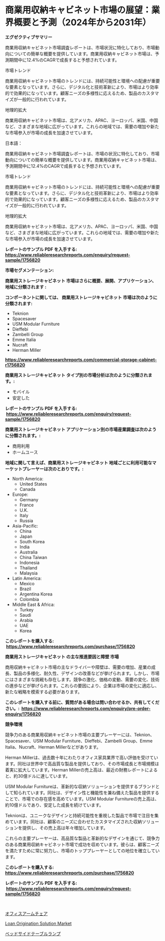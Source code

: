 <p><h1>商業用収納キャビネット市場の展望：業界概要と予測（2024年から2031年）</h1></p><p><strong>エグゼクティブサマリー</strong></p>
<p><p>商業用収納キャビネット市場調査レポートは、市場状況に特化しており、市場動向についての簡単な概要を提供しています。商業用収納キャビネット市場は、予測期間中に12.4%のCAGRで成長すると予想されています。</p><p>市場トレンド</p><p>商業用収納キャビネット市場のトレンドには、持続可能性と環境への配慮が重要な要素となっています。さらに、デジタル化と技術革新により、市場はより効率的で効果的になっています。顧客ニーズの多様性に応えるため、製品のカスタマイズが一般的に行われています。</p><p>地理的拡大</p><p>商業用収納キャビネット市場は、北アメリカ、APAC、ヨーロッパ、米国、中国など、さまざまな地域に広がっています。これらの地域では、需要の増加や新たな市場参入が市場の成長を加速させています。</p><p>日本語：</p><p>商業用収納キャビネット市場調査レポートは、市場の状況に特化しており、市場動向についての簡単な概要を提供しています。商業用収納キャビネット市場は、予測期間中に12.4%のCAGRで成長すると予想されています。</p><p>市場トレンド</p><p>商業用収納キャビネット市場のトレンドには、持続可能性と環境への配慮が重要な要素となっています。さらに、デジタル化と技術革新により、市場はより効率的で効果的になっています。顧客ニーズの多様性に応えるため、製品のカスタマイズが一般的に行われています。</p><p>地理的拡大</p><p>商業用収納キャビネット市場は、北アメリカ、APAC、ヨーロッパ、米国、中国など、さまざまな地域に広がっています。これらの地域では、需要の増加や新たな市場参入が市場の成長を加速させています。</p></p>
<p><strong>レポートのサンプル PDF を入手する: <a href="https://www.reliableresearchreports.com/enquiry/request-sample/1756820">https://www.reliableresearchreports.com/enquiry/request-sample/1756820</a></strong></p>
<p><strong>市場セグメンテーション:</strong></p>
<p><strong> 商業用ストレージキャビネット 市場はさらに概要、展開、アプリケーション、地域に分類されます :</strong></p>
<p><strong>コンポーネントに関しては、 商業用ストレージキャビネット 市場は次のように分類されます: &nbsp;</strong></p>
<p><ul><li>Teknion</li><li>Spacesaver</li><li>USM Modular Furniture</li><li>Dieffebi</li><li>Zambelli Group</li><li>Emme Italia</li><li>Nucraft</li><li>Herman Miller</li></ul></p>
<p><strong><a href="https://www.reliableresearchreports.com/commercial-storage-cabinet-r1756820">https://www.reliableresearchreports.com/commercial-storage-cabinet-r1756820</a></strong></p>
<p><strong> 商業用ストレージキャビネット タイプ別の市場分析は次のように分類されます。:</strong></p>
<p><ul><li>モバイル</li><li>安定した</li></ul></p>
<p><strong>レポートのサンプル PDF を入手する: &nbsp;<a href="https://www.reliableresearchreports.com/enquiry/request-sample/1756820">https://www.reliableresearchreports.com/enquiry/request-sample/1756820</a></strong></p>
<p><strong> 商業用ストレージキャビネット アプリケーション別の市場産業調査は次のように分類されます。:</strong></p>
<p><ul><li>商用利用</li><li>ホームユース</li></ul></p>
<p><strong>地域に関して言えば、商業用ストレージキャビネット 地域ごとに利用可能なマーケットプレーヤーは次のとおりです。:</strong></p>
<p><ul>
    <li>
        North America:
        <ul>
            <li>United States</li>
            <li>Canada</li>
        </ul>
    </li>
    <li>
        Europe:
        <ul>
            <li>Germany</li>
            <li>France</li>
            <li>U.K.</li>
            <li>Italy</li>
            <li>Russia</li>
        </ul>
    </li>
    <li>
        Asia-Pacific:
        <ul>
            <li>China</li>
            <li>Japan</li>
            <li>South Korea</li>
            <li>India</li>
            <li>Australia</li>
            <li>China Taiwan</li>
            <li>Indonesia</li>
            <li>Thailand</li>
            <li>Malaysia</li>
        </ul>
    </li>
    <li>
        Latin America:
        <ul>
            <li>Mexico</li>
            <li>Brazil</li>
            <li>Argentina Korea</li>
            <li>Colombia</li>
        </ul>
    </li>
    <li>
        Middle East & Africa:
        <ul>
            <li>Turkey</li>
            <li>Saudi</li>
            <li>Arabia</li>
            <li>UAE</li>
            <li>Korea</li>
        </ul>
    </li>
    </ul></p>
<p><strong>このレポートを購入する: &nbsp;<a href="https://www.reliableresearchreports.com/purchase/1756820">https://www.reliableresearchreports.com/purchase/1756820</a></strong></p>
<p><strong>商業用ストレージキャビネット の主な推進要因と障壁 市場</strong></p>
<p><p>商用収納キャビネット市場の主なドライバーや障壁は、需要の増加、産業の成長、製品の多様化、耐久性、デザインの改善などが挙げられます。しかし、市場にはさまざまな挑戦も存在します。競争の激化、価格の変動、需要の変化、技術の進歩などが挙げられます。これらの要因により、企業は市場の変化に適応し、新たな戦略を模索する必要があります。</p></p>
<p><strong>このレポートを購入する前に、質問がある場合は問い合わせるか、共有してください。:&nbsp; <a href="https://www.reliableresearchreports.com/enquiry/pre-order-enquiry/1756820">https://www.reliableresearchreports.com/enquiry/pre-order-enquiry/1756820</a></strong></p>
<p><strong>競争環境</strong></p>
<p><p>競争力のある商業用収納キャビネット市場の主要プレーヤーには、Teknion、Spacesaver、USM Modular Furniture、Dieffebi、Zambelli Group、Emme Italia、Nucraft、Herman Millerなどがあります。</p><p>Herman Millerは、過去数十年にわたりオフィス家具業界で高い評価を受けています。同社は世界中で高品質な製品を提供しており、その市場成長と市場規模は着実に拡大しています。Herman Millerの売上高は、最近の財務レポートによると、約30億ドルに達しています。</p><p>USM Modular Furnitureは、革新的な収納ソリューションを提供するブランドとして知られています。同社は、デザイン性と機能性を兼ね備えた製品を提供することで、市場での存在感を高めています。USM Modular Furnitureの売上高は、約10億ドルであり、安定した成長を続けています。</p><p>Teknionは、ユニークなデザインと持続可能性を重視した製品で市場で注目を集めています。同社は、顧客のニーズに合わせたカスタマイズされた収納ソリューションを提供し、その売上高は年々増加しています。</p><p>これらの主要プレーヤーは、高品質な製品と革新的なデザインを通じて、競争力のある商業用収納キャビネット市場で成功を収めています。彼らは、顧客ニーズを満たすために常に努力し、市場のトッププレーヤーとしての地位を確立しています。</p></p>
<p><strong>このレポートを購入する: &nbsp; <a href="https://www.reliableresearchreports.com/purchase/1756820">https://www.reliableresearchreports.com/purchase/1756820</a></strong></p>
<p><strong>レポートのサンプル PDF を入手する: &nbsp;<a href="https://www.reliableresearchreports.com/enquiry/request-sample/1756820">https://www.reliableresearchreports.com/enquiry/request-sample/1756820</a></strong><strong></strong></p>
<p>&nbsp;</p>
<p><p><a href="https://github.com/RodHoppe07/Market-Research-Report-List-1/blob/main/597639225121.md">オフィスアームチェア</a></p><p><a href="https://github.com/mbisetmhermsr/Market-Research-Report-List-2/blob/main/loan-origination-solution-market.md">Loan Origination Solution Market</a></p><p><a href="https://github.com/laurenreichert/Market-Research-Report-List-1/blob/main/918586025120.md">ベッドサイドテーブルランプ</a></p></p>